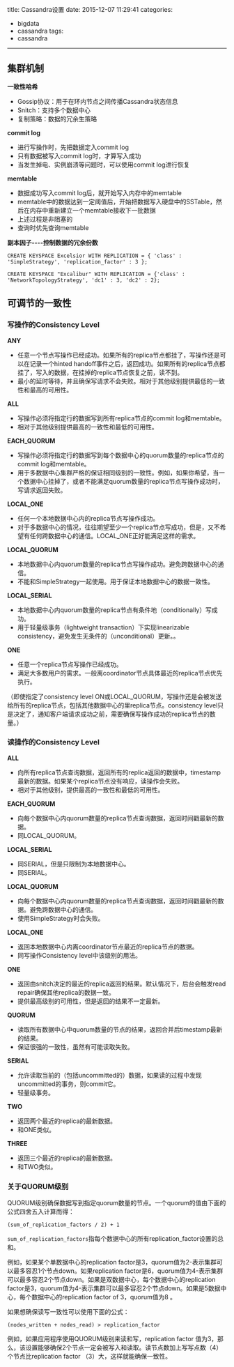 title: Cassandra设置
date: 2015-12-07 11:29:41
categories: 
- bigdata
- cassandra
tags:
- cassandra
---

## 集群机制

**一致性哈希**

- Gossip协议：用于在环内节点之间传播Cassandra状态信息
- Snitch：支持多个数据中心
- 复制策略：数据的冗余生策略

**commit log**

- 进行写操作时，先把数据定入commit log
- 只有数据被写入commit log时，才算写入成功
- 当发生掉电、实例崩溃等问题时，可以使用commit log进行恢复

**memtable**

- 数据成功写入commit log后，就开始写入内存中的memtable
- memtable中的数据达到一定阈值后，开始把数据写入硬盘中的SSTable，然后在内存中重新建立一个memtable接收下一批数据
- 上述过程是非阻塞的
- 查询时优先查询memtable

**副本因子----控制数据的冗余份数**

`CREATE KEYSPACE Excelsior WITH REPLICATION = { 'class' : 'SimpleStrategy', 'replication_factor' : 3 };`

`CREATE KEYSPACE "Excalibur" WITH REPLICATION = {'class' : 'NetworkTopologyStrategy', 'dc1' : 3, 'dc2' : 2};`

## 可调节的一致性

### 写操作的Consistency Level

**ANY**

- 任意一个节点写操作已经成功。如果所有的replica节点都挂了，写操作还是可以在记录一个hinted handoff事件之后，返回成功。如果所有的replica节点都挂了，写入的数据，在挂掉的replica节点恢复之前，读不到。
- 最小的延时等待，并且确保写请求不会失败。相对于其他级别提供最低的一致性和最高的可用性。

**ALL**

- 写操作必须将指定行的数据写到所有replica节点的commit log和memtable。
- 相对于其他级别提供最高的一致性和最低的可用性。

**EACH_QUORUM**

- 写操作必须将指定行的数据写到每个数据中心的quorum数量的replica节点的commit log和memtable。
- 用于多数据中心集群严格的保证相同级别的一致性。例如，如果你希望，当一个数据中心挂掉了，或者不能满足quorum数量的replica节点写操作成功时，写请求返回失败。

**LOCAL_ONE**

- 任何一个本地数据中心内的replica节点写操作成功。
- 对于多数据中心的情况，往往期望至少一个replica节点写成功，但是，又不希望有任何跨数据中心的通信。LOCAL_ONE正好能满足这样的需求。

**LOCAL_QUORUM**

- 本地数据中心内quorum数量的replica节点写操作成功。避免跨数据中心的通信。
- 不能和SimpleStrategy一起使用。用于保证本地数据中心的数据一致性。

**LOCAL_SERIAL**

- 本地数据中心内quorum数量的replica节点有条件地（conditionally）写成功。
- 用于轻量级事务（lightweight transaction）下实现linearizable consistency，避免发生无条件的（unconditional）更新。。

**ONE**

- 任意一个replica节点写操作已经成功。
- 满足大多数用户的需求。一般离coordinator节点具体最近的replica节点优先执行。

（即使指定了consistency level ON或LOCAL_QUORUM，写操作还是会被发送给所有的replica节点，包括其他数据中心的里replica节点。consistency level只是决定了，通知客户端请求成功之前，需要确保写操作成功的replica节点的数量。）

### 读操作的Consistency Level

**ALL**

- 向所有replica节点查询数据，返回所有的replica返回的数据中，timestamp最新的数据。如果某个replica节点没有响应，读操作会失败。
- 相对于其他级别，提供最高的一致性和最低的可用性。

**EACH_QUORUM**

- 向每个数据中心内quorum数量的replica节点查询数据，返回时间戳最新的数据。
- 同LOCAL_QUORUM。

**LOCAL_SERIAL**

- 同SERIAL，但是只限制为本地数据中心。
- 同SERIAL。

**LOCAL_QUORUM**

- 向每个数据中心内quorum数量的replica节点查询数据，返回时间戳最新的数据。避免跨数据中心的通信。
- 使用SimpleStrategy时会失败。

**LOCAL_ONE**

- 返回本地数据中心内离coordinator节点最近的replica节点的数据。
- 同写操作Consistency level中该级别的用法。

**ONE**

- 返回由snitch决定的最近的replica返回的结果。默认情况下，后台会触发read repair确保其他replica的数据一致。
- 提供最高级别的可用性，但是返回的结果不一定最新。

**QUORUM**

- 读取所有数据中心中quorum数量的节点的结果，返回合并后timestamp最新的结果。
- 保证很强的一致性，虽然有可能读取失败。

**SERIAL**

- 允许读取当前的（包括uncommitted的）数据，如果读的过程中发现uncommitted的事务，则commit它。
- 轻量级事务。

**TWO**

- 返回两个最近的replica的最新数据。
- 和ONE类似。

**THREE**

- 返回三个最近的replica的最新数据。
- 和TWO类似。

### 关于QUORUM级别

QUORUM级别确保数据写到指定quorum数量的节点。一个quorum的值由下面的公式四舍五入计算而得：

`(sum_of_replication_factors / 2) + 1`

`sum_of_replication_factors`指每个数据中心的所有replication_factor设置的总和。

例如，如果某个单数据中心的replication factor是3，quorum值为2-表示集群可以最多容忍1个节点down。如果replication factor是6，quorum值为4-表示集群可以最多容忍2个节点down。如果是双数据中心，每个数据中心的replication factor是3，quorum值为4-表示集群可以最多容忍2个节点down。如果是5数据中心，每个数据中心的replication factor of 3，quorum值为8 。

如果想确保读写一致性可以使用下面的公式：

`(nodes_written + nodes_read) > replication_factor`

例如，如果应用程序使用QUORUM级别来读和写，replication factor 值为3，那么，该设置能够确保2个节点一定会被写入和读取。读节点数加上写写点数（4）个节点比replication factor （3）大，这样就能确保一致性。

